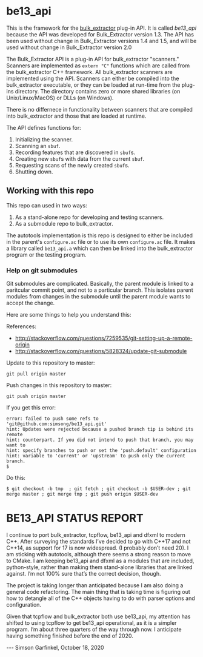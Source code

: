 # be13_api

This is the framework for the [bulk_extractor](https://github.com/simsong/bulk_extractor)  plug-in API.
It is called *be13_api* because the API was developed for Bulk_Extractor version 1.3. The API has been
used without change in Bulk_Extractor versions 1.4 and 1.5, and will be used without change in Bulk_Extractor version 2.0

The Bulk_Extractor API is a plug-in API for bulk_extractor "scanners." Scanners are implemented
as `extern "C"` functions which are called from the bulk_extractor C++ framework. All bulk_extractor
scanners are implemented using the API. Scanners can either be compiled into the bulk_extractor executable, or they can be loaded at run-time from the plug-ins directory. The directory contains zero or more shared libraries (on Unix/Linux/MacOS) or DLLs (on Windows).

There is no differnece in functionality between scanners that are compiled into bulk_extractor and those that are loaded at runtime.

The API defines functions for:

1. Initializing the scanner.
2. Scanning an `sbuf`.
3. Recording features that are discovered in `sbuf`s.
4. Creating new `sbuf`s with data from the current `sbuf`.
5. Requesting scans of the newly created `sbuf`s.
6. Shutting down.

## Working with this repo
This repo can used in two ways:

1. As a stand-alone repo for developing and testing scanners.
2. As a submodule repo to bulk_extractor.

The autotools implementation is this repo is designed to either be included in the parent's `configure.ac` file or to use its own `configure.ac` file. It makes a library called `be13_api.a` which can then be linked into the bulk_extractor program or the testing program.

### Help on git submodules

Git submodules are complicated. Basically, the parent module is linked to a paritcular commit point, and not to a particular branch. This isolates parent modules from changes in the submodule until the parent module wants to accept the change.

Here are some things to help you understand this:

References:
  * http://stackoverflow.com/questions/7259535/git-setting-up-a-remote-origin
  * http://stackoverflow.com/questions/5828324/update-git-submodule

Update to this repository to master:

    git pull origin master

Push changes in this repository to master:

    git push origin master

If you get this error:

    error: failed to push some refs to 'git@github.com:simsong/be13_api.git'
    hint: Updates were rejected because a pushed branch tip is behind its remote
    hint: counterpart. If you did not intend to push that branch, you may want to
    hint: specify branches to push or set the 'push.default' configuration
    hint: variable to 'current' or 'upstream' to push only the current branch.
    $ 

Do this:

    $ git checkout -b tmp  ; git fetch ; git checkout -b $USER-dev ; git merge master ; git merge tmp ; git push origin $USER-dev


BE13_API STATUS REPORT
======================
I continue to port bulk_extractor, tcpflow, be13_api and dfxml to modern C++. After surveying the standards I’ve decided to go with C++17 and not C++14, as support for 17 is now widespread. (I probably don’t need 20). I am sticking with autotools, although there seems a strong reason to move to CMake. I am keeping be13_api and dfxml as a modules that are included, python-style, rather than making them stand-alone libraries that are linked against. I’m not 100% sure that’s the correct decision, though.

The project is taking longer than anticipated because I am also doing a general code refactoring. The main thing that is taking time is figuring out how to detangle all of the C++ objects having to do with parser options and configuration. 

Given that tcpflow and bulk_extractor both use be13_api, my attention has shifted to using tcpflow to get be13_api operational, as it is a simpler program. I’m about three quarters of the way through now. I anticipate having something finished before the end of 2020.

--- Simson Garfinkel, October 18, 2020
